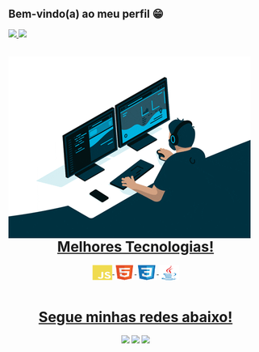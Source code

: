 ## Bem-vindo(a) ao meu perfil 😁

<div>
   <a href="https://github.com/MatheusB0rges">
   <img height="180em" src="https://github-readme-stats.vercel.app/api?username=MatheusB0rges&show_icons=true&theme=chartreuse-dark&include_all_commits=true&count_private=true"/>
   <img height="180em" src="https://github-readme-stats.vercel.app/api/top-langs/?username=MatheusB0rges&layout=compact&langs_count=6&theme=chartreuse-dark"/>
</div>

<br>

<div align="center">
 <div style="display: inline_block"><br>
 <img align="left" heigth="250" alt="code gif" src="code.gif">
  <h1>Melhores Tecnologias!</h1>
  <img align="center" alt="Js" height="30" width="40" src="https://raw.githubusercontent.com/devicons/devicon/master/icons/javascript/javascript-plain.svg">
  <img align="center" alt="HTML" height="30" width="40" src="https://raw.githubusercontent.com/devicons/devicon/master/icons/html5/html5-original.svg">
  <img align="center" alt="CSS" height="30" width="40" src="https://raw.githubusercontent.com/devicons/devicon/master/icons/css3/css3-original.svg">
  <img align="center" alt="Java" height="30" width="40" src="https://raw.githubusercontent.com/devicons/devicon/master/icons/java/java-original.svg">
</div>
 
<br>

<h1 align="center">Segue minhas redes abaixo!</h1>
  <a href="https://instagram.com/matheus.bg01" target="_blank"><img src="https://img.shields.io/badge/-Instagram-%23E4405F?style=for-the-badge&logo=instagram&logoColor=white" target="_blank"></a>
  <a href = "mailto:mthborges135@gmail.com"><img src="https://img.shields.io/badge/-Gmail-%23333?style=for-the-badge&logo=gmail&logoColor=white" target="_blank"></a>
  <a href="https://www.linkedin.com/in/matheusoliveira135" target="_blank"><img src="https://img.shields.io/badge/-LinkedIn-%230077B5?style=for-the-badge&logo=linkedin&logoColor=white" target="_blank"></a>
</div>
